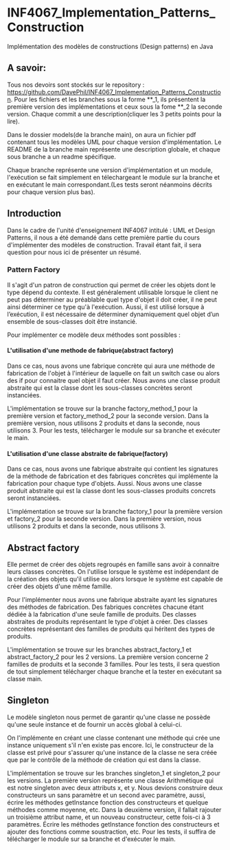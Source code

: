 # INF4067_Implementation_Patterns_Construction
Implémentation des modèles de constructions (Design patterns) en Java

## A savoir: 
Tous nos devoirs sont stockés sur le repository : https://github.com/DavePhil/INF4067_Implementation_Patterns_Construction.
Pour les fichiers et les branches sous la forme **_1, ils présentent la première version des implémentations et ceux 
sous la fome **_2 la seconde version. Chaque commit a une description(cliquer les 3 petits points pour 
la lire).

Dans le dossier models(de la branche main), on aura un fichier pdf contenant tous les modèles UML pour chaque
version d'implémentation.
Le README de la branche main représente une description globale, et chaque sous branche a un 
readme spécifique.

Chaque branche représente une version d'implémentation et un module, l'exécution se fait simplement en télechargeant 
le module sur la branche et en exécutant le main correspondant.(Les tests seront néanmoins décrits pour chaque version plus bas).

## Introduction
Dans le cadre de l'unité d'enseignement INF4067 intitulé : UML et Design Patterns, il nous a été 
demandé dans cette première partie du cours d'implémenter des modèles de construction. Travail étant fait, 
il sera question pour nous ici de présenter un résumé.

### Pattern Factory
Il s'agit d'un patron de construction qui permet de créer les objets dont le type dépend du contexte.
Il est généralement utilisable lorsque le client ne peut pas déterminer au préablable quel type d'objet il doit créer, 
il ne peut ainsi déterminer ce type qu'à l'exécution. Aussi, il est utilisé lorsque à l’exécution, il est nécessaire de déterminer
dynamiquement quel objet d’un ensemble de sous-classes doit être instancié.

Pour implémenter ce modèle deux méthodes sont possibles : 

#### L'utilisation d'une methode de fabrique(abstract factory)
Dans ce cas, nous avons une fabrique concrète qui aura une méthode de fabrication de l'objet 
à l'intérieur de laquelle on fait un switch case ou alors des if pour connaitre quel objet il faut
créer. Nous avons une classe produit abstraite qui est la classe dont les sous-classes concrètes 
seront instanciées.

L'implémentation se trouve sur la branche factory_method_1 pour la première version et 
factory_method_2 pour la seconde version. Dans la première version, nous utilisons 2 produits et dans 
la seconde, nous utilisons 3. Pour les tests, télécharger le module sur sa branche et exécuter le main.

#### L'utilisation d'une classe abstraite de fabrique(factory)
Dans ce cas, nous avons une fabrique abstraite qui contient les signatures de la méthode de fabrication
et des fabriques concrètes qui implémente la fabrication pour chaque type d'objets. Aussi.
Nous avons une classe produit abstraite qui est la classe dont les sous-classes produits concrets
seront instanciées.

L'implémentation se trouve sur la branche factory_1 pour la première version et
factory_2 pour la seconde version. Dans la première version, nous utilisons 2 produits et dans
la seconde, nous utilisons 3.

## Abstract factory
Elle permet de créer des objets regroupés en famille sans avoir à connaitre leurs classes concrètes.
On l'utilise lorsque le système est indépendant de la création des objets qu'il utilise ou alors 
lorsque le système est capable de créer des objets d'une même famille.

Pour l'implémenter nous avons une fabrique abstraite ayant les signatures des méthodes de fabrication.
Des fabriques concrètes chacune étant dédiée à la fabrication d'une seule famille de produits.
Des classes abstraites de produits représentant le type d'objet à créer.
Des classes concrètes représentant des familles de produits qui héritent des types de produits.

L'implémentation se trouve sur les branches abstract_factory_1 et abstract_factory_2 pour les 2 versions.
La première version concerne 2 familles de produits et la seconde 3 familles.
Pour les tests, il sera question de tout simplement télécharger chaque branche et la tester
en exécutant sa classe main.


## Singleton 
Le modèle singleton nous permet de garantir qu'une classe ne possède qu'une seule instance et
de fournir un accès global à celui-ci.

On l'implémente en créant une classe contenant une méthode qui crée une instance uniquement
s'il n'en existe pas encore. Ici, le constructeur de la classe est privé pour s'assurer qu'une instance de la classe ne sera créée que par le contrôle de la méthode
de création qui est dans la classe.

L'implémentation se trouve sur les branches singleton_1 et singleton_2 pour les versions.
La première version représente une classe Arithmétique qui est notre singleton avec deux attributs
x, et y. Nous devions construire deux constructeurs un sans paramètre et un second avec paramètre,
aussi, écrire les méthodes getInstance fonction des constructeurs et quelque méthodes comme moyenne, etc.
Dans la deuxième version, il fallait rajouter un troisième attribut name, et un nouveau constructeur, 
cette fois-ci à 3 paramètres. Écrire les méthodes getInstance fonction des constructeurs et ajouter
des fonctions comme soustraction, etc.
Pour les tests, il suffira de télécharger le module sur sa branche et d'exécuter le main. 


